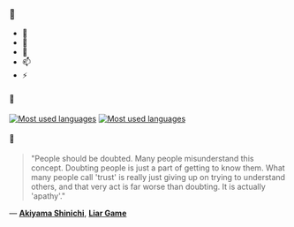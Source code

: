 ### 👋

- 🔭
- 🌱
- 💬
- 📫
- ⚡

#### 🧏

[![Most used languages](https://github-readme-stats-aynah.vercel.app/api/top-langs/?username=aynh&theme=solarized-dark&langs_count=6&layout=compact&hide_title=true)](https://github.com/anuraghazra/github-readme-stats#gh-dark-mode-only)
[![Most used languages](https://github-readme-stats-aynah.vercel.app/api/top-langs/?username=aynh&theme=solarized-light&langs_count=6&layout=compact&hide_title=true)](https://github.com/anuraghazra/github-readme-stats#gh-light-mode-only)

#### 💬

> "People should be doubted. Many people misunderstand this concept. Doubting people is just a part of getting to know them. What many people call 'trust' is really just giving up on trying to understand others, and that very act is far worse than doubting. It is actually 'apathy'."

&mdash; [**Akiyama Shinichi**](https://myanimelist.net/character.php?q=Akiyama%20Shinichi&cat=character), [**Liar Game**](https://myanimelist.net/search/all?q=Liar%20Game&cat=all)
